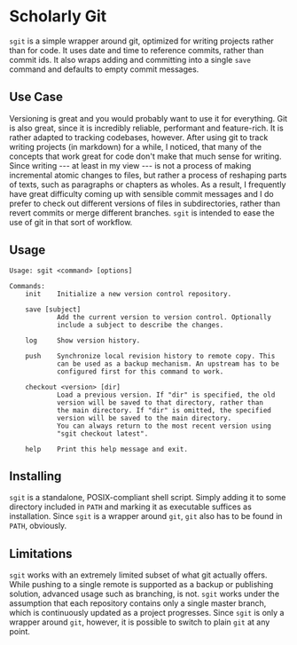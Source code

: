 # Scholarly Git

`sgit` is a simple wrapper around git, optimized for writing projects
rather than for code. It uses date and time to reference commits, rather
than commit ids. It also wraps adding and committing into a single `save`
command and defaults to empty commit messages.

## Use Case

Versioning is great and you would probably want to use it for
everything. Git is also great, since it is incredibly reliable,
performant and feature-rich. It is rather adapted to tracking codebases,
however. After using git to track writing projects (in markdown) for
a while, I noticed, that many of the concepts that work great for code
don't make that much sense for writing. Since writing --- at least in my
view --- is not a process of making incremental atomic changes to files,
but rather a process of reshaping parts of texts, such as paragraphs or
chapters as wholes. As a result, I frequently have great difficulty coming
up with sensible commit messages and I do prefer to check out different
versions of files in subdirectories, rather than revert commits or merge
different branches. `sgit` is intended to ease the use of git in that
sort of workflow.

## Usage

```
Usage: sgit <command> [options]

Commands:
    init    Initialize a new version control repository.

    save [subject]
            Add the current version to version control. Optionally
            include a subject to describe the changes.

    log     Show version history.

    push    Synchronize local revision history to remote copy. This
            can be used as a backup mechanism. An upstream has to be
            configured first for this command to work.

    checkout <version> [dir]
            Load a previous version. If "dir" is specified, the old
            version will be saved to that directory, rather than
            the main directory. If "dir" is omitted, the specified
            version will be saved to the main directory.
            You can always return to the most recent version using
            "sgit checkout latest".

    help    Print this help message and exit.

```

## Installing

`sgit` is a standalone, POSIX-compliant shell script. Simply adding
it to some directory included in `PATH` and marking it as executable
suffices as installation. Since `sgit` is a wrapper around `git`, `git`
also has to be found in `PATH`, obviously.

## Limitations

`sgit` works with an extremely limited subset of what git actually
offers. While pushing to a single remote is supported as a backup or
publishing solution, advanced usage such as branching, is not. `sgit`
works under the assumption that each repository contains only a single
master branch, which is continuously updated as a project progresses.
Since `sgit` is only a wrapper around `git`, however, it is possible to
switch to plain `git` at any point.
